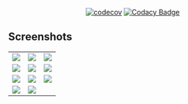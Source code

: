 <div align="center">

  [![codecov](https://codecov.io/gh/crlssn/getstronger/graph/badge.svg?token=Y0VUDQ3FZW)](https://codecov.io/gh/crlssn/getstronger) 
  [![Codacy Badge](https://app.codacy.com/project/badge/Grade/75e3f5a2db734f71871daaf8aadb3e5e)](https://app.codacy.com/gh/crlssn/getstronger/dashboard?utm_source=gh&utm_medium=referral&utm_content=&utm_campaign=Badge_grade)

</div>

## Screenshots
<table>
  <tr>
    <td><img src="https://github.com/user-attachments/assets/f6ee3471-a98f-4db6-864e-4bff35327805"/></td>
    <td><img src="https://github.com/user-attachments/assets/2722f99c-611b-45d4-aeaf-008138e75531"/></td>
    <td><img src="https://github.com/user-attachments/assets/798fdbec-d2ca-4538-a65f-fd393cb9b000"/></td>
  </tr>
  <tr>
    <td><img src="https://github.com/user-attachments/assets/cba930ad-955c-44b5-a0e1-dc7c7222ce95"/></td>
    <td><img src="https://github.com/user-attachments/assets/c51dc22a-aa9f-4bc9-8ee0-095c825f3f03"/></td>
    <td><img src="https://github.com/user-attachments/assets/1ee2fd43-12dd-4b11-b58c-6d7c7f5bbd89"/></td>
  </tr>
  <tr>
    <td><img src="https://github.com/user-attachments/assets/e0352822-b965-41ca-a1f2-a05d32c8402c"/></td>
    <td><img src="https://github.com/user-attachments/assets/ad944620-df23-4c19-8e3a-ec2c50f5edd1"/></td>
    <td><img src="https://github.com/user-attachments/assets/08b1d2b1-3e52-43f3-959e-d7955e4065b6"/></td>
  </tr>
  <tr>
    <td><img src="https://github.com/user-attachments/assets/f200ac6f-5e6f-4d30-8ee0-bcfc085a03d3"/></td>
    <td><img src="https://github.com/user-attachments/assets/61c8574f-be29-4a60-99c1-573f3bfd6b83"/></td>
  </tr>
</table>
